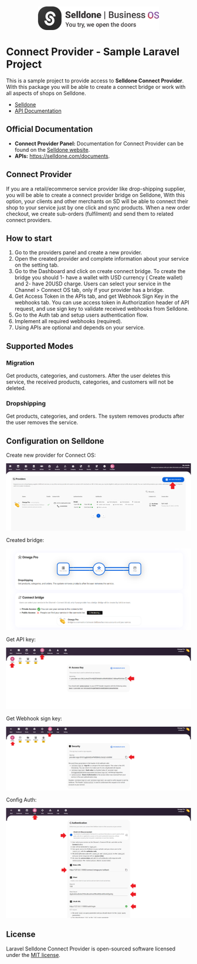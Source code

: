 <p align="center"><img src="./art/logo.png" alt="Selldone Client" height="64"></p>

# Connect Provider - Sample Laravel Project

This is a sample project to provide access to **Selldone Connect Provider**. With this package
you will be able to create a connect bridge or work with all aspects of shops on Selldone.

- [Selldone](https://selldone.com/)
- [API Documentation](https://selldone.com/documents)

## Official Documentation

* **Connect Provider Panel:** Documentation for Connect Provider can be found on
  the [Selldone website](https://selldone.com/shuttle/providers).
* **APIs:** https://selldone.com/documents.

## Connect Provider

If you are a retail/ecommerce service provider like drop-shipping supplier, you will be able to create a connect
provider bridge on Selldone, With this option, your clients and other merchants on SD will be able to connect their shop
to your service just by one click and sync products. When a new order checkout, we create sub-orders  (fulfilment) and
send them to related connect providers.

## How to start

1. Go to the providers panel and create a new provider.
2. Open the created provider and complete information about your service on the setting tab.
3. Go to the Dashboard and click on create connect bridge. To create the bridge you should 1- have a wallet with USD currency ( Create wallet) and 2- have 20USD charge. Users can select your service in the Channel > Connect OS tab, only if your provider has a bridge.
4. Get Access Token in the APIs tab, and get Webhook Sign Key in the webhooks tab. You can use access token in Authorization header of API request, and use sign key to validate received webhooks from Selldone.
5. Go to the Auth tab and setup users authentication flow.
6. Implement all required webhooks (required).
7. Using APIs are optional and depends on your service.


## Supported Modes

###  Migration
Get products, categories, and customers. After the user deletes this service, the received products, categories, and customers will not be deleted.

### Dropshipping
Get products, categories, and orders. The system removes products after the user removes the service.



## Configuration on Selldone

Create new provider for Connect OS:
<p align="center"><img src="./art/create-provider.png" alt="Create new provider for Connect OS" ></p>

Created bridge:
<p align="center"><img src="./art/created-bridge.png" alt="Selldone Connect Bridge" ></p>


Get API key:
<p align="center"><img src="./art/api-key.png" alt="API key" ></p>


Get Webhook sign key:
<p align="center"><img src="./art/sign-key.png" alt="Sign key" ></p>


Config Auth:
<p align="center"><img src="./art/auth.png" alt="Auth" ></p>



## License

Laravel Selldone Connect Provider is open-sourced software licensed under the [MIT license](LICENSE.md).
